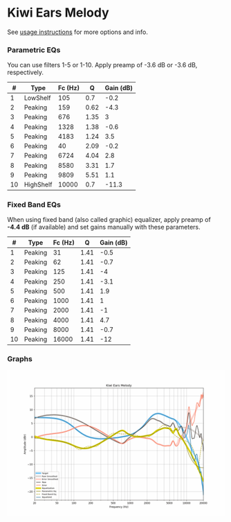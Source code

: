 # Kiwi Ears Melody
See [usage instructions](https://github.com/jaakkopasanen/AutoEq#usage) for more options and info.

### Parametric EQs
You can use filters 1-5 or 1-10. Apply preamp of -3.6 dB or -3.6 dB, respectively.

|   # | Type      |   Fc (Hz) |    Q |   Gain (dB) |
|-----|-----------|-----------|------|-------------|
|   1 | LowShelf  |       105 | 0.7  |        -0.2 |
|   2 | Peaking   |       159 | 0.62 |        -4.3 |
|   3 | Peaking   |       676 | 1.35 |         3   |
|   4 | Peaking   |      1328 | 1.38 |        -0.6 |
|   5 | Peaking   |      4183 | 1.24 |         3.5 |
|   6 | Peaking   |        40 | 2.09 |        -0.2 |
|   7 | Peaking   |      6724 | 4.04 |         2.8 |
|   8 | Peaking   |      8580 | 3.31 |         1.7 |
|   9 | Peaking   |      9809 | 5.51 |         1.1 |
|  10 | HighShelf |     10000 | 0.7  |       -11.3 |

### Fixed Band EQs
When using fixed band (also called graphic) equalizer, apply preamp of **-4.4 dB** (if available) and set gains manually with these parameters.

|   # | Type    |   Fc (Hz) |    Q |   Gain (dB) |
|-----|---------|-----------|------|-------------|
|   1 | Peaking |        31 | 1.41 |        -0.5 |
|   2 | Peaking |        62 | 1.41 |        -0.7 |
|   3 | Peaking |       125 | 1.41 |        -4   |
|   4 | Peaking |       250 | 1.41 |        -3.1 |
|   5 | Peaking |       500 | 1.41 |         1.9 |
|   6 | Peaking |      1000 | 1.41 |         1   |
|   7 | Peaking |      2000 | 1.41 |        -1   |
|   8 | Peaking |      4000 | 1.41 |         4.7 |
|   9 | Peaking |      8000 | 1.41 |        -0.7 |
|  10 | Peaking |     16000 | 1.41 |       -12   |

### Graphs
![](./Kiwi%20Ears%20Melody.png)
